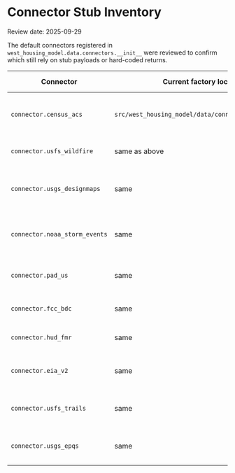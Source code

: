 # Connector Stub Inventory

Review date: 2025-09-29

The default connectors registered in `west_housing_model.data.connectors.__init__` were reviewed to confirm which still rely on stub payloads or hard-coded returns.

| Connector | Current factory location | Implementation status | Notes |
| --- | --- | --- | --- |
| `connector.census_acs` | `src/west_housing_model/data/connectors/__init__.py` | Stub payload unless `fetch_override` injected | Real HTTP client exists in `census_acs.py` but factory ignores it |
| `connector.usfs_wildfire` | same as above | Stub payload with static percentile | No dedicated module or external call |
| `connector.usgs_designmaps` | same | Stub payload with static PGA value | Missing integration with USGS DesignMaps API |
| `connector.noaa_storm_events` | same | Stub payload returning constant counts | Real logic lives in `storm_events.py` but the factory does not call it |
| `connector.pad_us` | same | Stub payload returning constant acreage | No PAD-US fetch module yet |
| `connector.fcc_bdc` | same | Stub payload returning broadband flag | Needs FCC BDC dataset access |
| `connector.hud_fmr` | same | Stub payload returning constant rent | Needs HUD API connector |
| `connector.eia_v2` | same | Stub payload returning constant cents/kWh | Module absent; requires EIA v2 integration |
| `connector.usfs_trails` | same | Stub payload returning constant minutes | No USFS trails client |
| `connector.usgs_epqs` | same | Stub payload returning constant slope % | Needs EPQS elevation processing |
